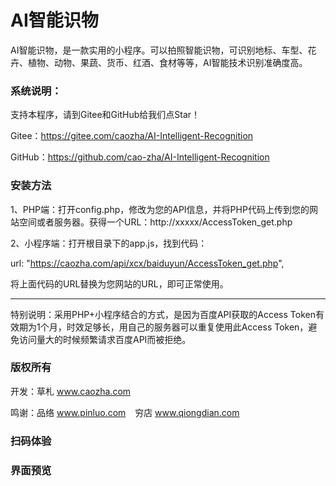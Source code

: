 ﻿# AI智能识物

AI智能识物，是一款实用的小程序。可以拍照智能识物，可识别地标、车型、花卉、植物、动物、果蔬、货币、红酒、食材等等，AI智能技术识别准确度高。

### 系统说明：

支持本程序，请到Gitee和GitHub给我们点Star！

Gitee：https://gitee.com/caozha/AI-Intelligent-Recognition

GitHub：https://github.com/cao-zha/AI-Intelligent-Recognition

### 安装方法

1、PHP端：打开config.php，修改为您的API信息，并将PHP代码上传到您的网站空间或者服务器。获得一个URL：http://xxxxx/AccessToken_get.php

2、小程序端：打开根目录下的app.js，找到代码：

url: "https://caozha.com/api/xcx/baiduyun/AccessToken_get.php",

将上面代码的URL替换为您网站的URL，即可正常使用。

-----------------------

特别说明：采用PHP+小程序结合的方式，是因为百度API获取的Access Token有效期为1个月，时效足够长，用自己的服务器可以重复使用此Access Token，避免访问量大的时候频繁请求百度API而被拒绝。

### 版权所有

开发：草札 www.caozha.com

鸣谢：品络 www.pinluo.com  &ensp;  穷店 www.qiongdian.com

### 扫码体验


### 界面预览


